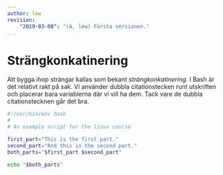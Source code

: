 ```yaml
---
author: lew
revision:
    "2019-03-08": "(A, lew) Första versionen."
...
```

Strängkonkatinering
=======================

Att bygga ihop strängar kallas som bekant *strängkonkatinering*. I Bash är det relativt rakt på sak. Vi använder dubbla citationstecken runt utskriften och placerar bara variablerna där vi vill ha dem. Tack vare de dubbla citationstecknen går det bra.

```bash
#!/usr/bin/env bash
#
# An example script for the linux course

first_part="This is the first part."
second_part="And this is the second part."
both_parts="$first_part $second_part"

echo "$both_parts"
```
